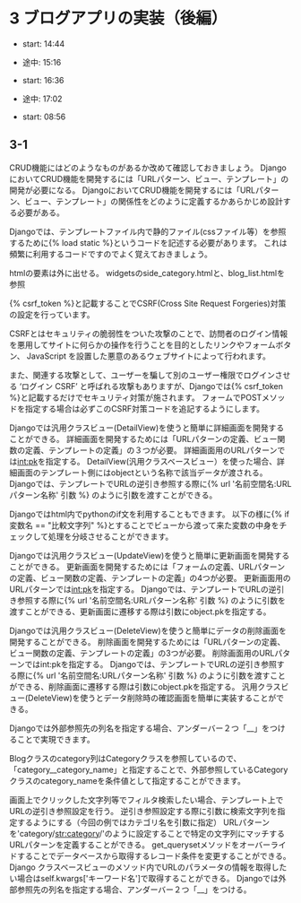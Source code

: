 # 3 ブログアプリの実装（後編）

- start: 14:44
- 途中: 15:16

- start: 16:36
- 途中: 17:02

- start: 08:56

## 3-1

CRUD機能にはどのようなものがあるか改めて確認しておきましょう。
DjangoにおいてCRUD機能を開発するには「URLパターン、ビュー、テンプレート」の開発が必要になる。
DjangoにおいてCRUD機能を開発するには「URLパターン、ビュー、テンプレート」の関係性をどのように定義するかあらかじめ設計する必要がある。

Djangoでは、テンプレートファイル内で静的ファイル(cssファイル等）を参照するために{% load static %}というコードを記述する必要があります。
これは頻繁に利用するコードですのでよく覚えておきましょう。

htmlの要素は外に出せる。
widgetsのside_category.htmlと、blog_list.htmlを参照

{% csrf_token %}と記載することでCSRF(Cross Site Request Forgeries)対策の設定を行っています。

CSRFとはセキュリティの脆弱性をついた攻撃のことで、訪問者のログイン情報を悪用してサイトに何らかの操作を行うことを目的としたリンクやフォームボタン、 JavaScript を設置した悪意のあるウェブサイトによって行われます。

また、関連する攻撃として、ユーザーを騙して別のユーザー権限でログインさせる ‘ログイン CSRF’ と呼ばれる攻撃もありますが、Djangoでは{% csrf_token %}と記載するだけでセキュリティ対策が施されます。
フォームでPOSTメソッドを指定する場合は必ずこのCSRF対策コードを追記するようにします。

Djangoでは汎用クラスビュー(DetailView)を使うと簡単に詳細画面を開発することができる。
詳細画面を開発するためには「URLパターンの定義、ビュー関数の定義、テンプレートの定義」の３つが必要。
詳細画面用のURLパターンでは<int:pk>を指定する。
DetailView(汎用クラスベースビュー）を使った場合、詳細画面のテンプレート側にはobjectという名称で該当データが渡される。
Djangoでは、テンプレートでURLの逆引き参照する際に{% url '名前空間名:URLパターン名称' 引数 %} のように引数を渡すことができる。

Djangoではhtml内でpythonのif文を利用することもできます。
以下の様に{% if 変数名 == "比較文字列" %}とすることでビューから渡って来た変数の中身をチェックして処理を分岐させることができます。

Djangoでは汎用クラスビュー(UpdateView)を使うと簡単に更新画面を開発することができる。
更新画面を開発するためには「フォームの定義、URLパターンの定義、ビュー関数の定義、テンプレートの定義」の4つが必要。
更新画面用のURLパターンでは<int:pk>を指定する。
Djangoでは、テンプレートでURLの逆引き参照する際に{% url '名前空間名:URLパターン名称' 引数 %} のように引数を渡すことができる、更新画面に遷移する際は引数にobject.pkを指定する。


Djangoでは汎用クラスビュー(DeleteView)を使うと簡単にデータの削除画面を開発することができる。
削除画面を開発するためには「URLパターンの定義、ビュー関数の定義、テンプレートの定義」の3つが必要。
削除画面用のURLパターンではint:pkを指定する。
Djangoでは、テンプレートでURLの逆引き参照する際に{% url '名前空間名:URLパターン名称' 引数 %} のように引数を渡すことができる、削除画面に遷移する際は引数にobject.pkを指定する。
汎用クラスビュー(DeleteView)を使うとデータ削除時の確認画面を簡単に実装することができる。

Djangoでは外部参照先の列名を指定する場合、アンダーバー２つ「__」をつけることで実現できます。

Blogクラスのcategory列はCategoryクラスを参照しているので、「category__category_name」と指定することで、外部参照しているCategoryクラスのcategory_nameを条件値として指定することができます。

画面上でクリックした文字列等でフィルタ検索したい場合、テンプレート上でURLの逆引き参照設定を行う。
逆引き参照設定する際に引数に検索文字列を指定するようにする（今回の例ではカテゴリ名を引数に指定）
URLパターンを'category/<str:category>/'のように設定することで特定の文字列にマッチするURLパターンを定義することができる。
get_querysetメソッドをオーバーライドすることでデータベースから取得するレコード条件を変更することができる。
Django クラスベースビューのメソッド内でURLのパラメータの情報を取得したい場合はself.kwargs['キーワード名']で取得することができる。
Djangoでは外部参照先の列名を指定する場合、アンダーバー２つ「__」をつける。
